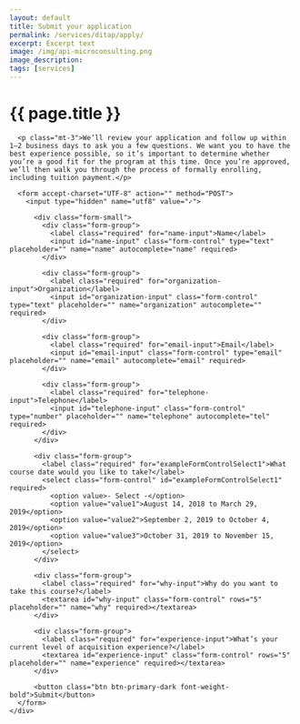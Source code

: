 ```yaml
---
layout: default
title: Submit your application
permalink: /services/ditap/apply/
excerpt: Excerpt text
image: /img/api-microconsulting.png
image_description: 
tags: [services]
---
```


<div class="container">
  <div class="row">
    <div class="col-md-8 mx-md-auto">
      <h1 class="h3 mt-5">{{ page.title }}</h1>

      <p class="mt-3">We’ll review your application and follow up within 1–2 business days to ask you a few questions. We want you to have the best experience possible, so it’s important to determine whether you’re a good fit for the program at this time. Once you’re approved, we’ll then walk you through the process of formally enrolling, including tuition payment.</p>

      <form accept-charset="UTF-8" action="" method="POST">
        <input type="hidden" name="utf8" value="✓">

          <div class="form-small">
            <div class="form-group">
              <label class="required" for="name-input">Name</label>
              <input id="name-input" class="form-control" type="text" placeholder="" name="name" autocomplete="name" required>
            </div>

            <div class="form-group">
              <label class="required" for="organization-input">Organization</label>
              <input id="organization-input" class="form-control" type="text" placeholder="" name="organization" autocomplete="" required>
            </div>

            <div class="form-group">
              <label class="required" for="email-input">Email</label>
              <input id="email-input" class="form-control" type="email" placeholder="" name="email" autocomplete="email" required>
            </div>

            <div class="form-group">
              <label class="required" for="telephone-input">Telephone</label>
              <input id="telephone-input" class="form-control" type="number" placeholder="" name="telephone" autocomplete="tel" required>
            </div>
          </div>

          <div class="form-group">
            <label class="required" for="exampleFormControlSelect1">What course date would you like to take?</label>
            <select class="form-control" id="exampleFormControlSelect1" required>
              <option value>- Select -</option>
              <option value="value1">August 14, 2018 to March 29, 2019</option>
              <option value="value2">September 2, 2019 to October 4, 2019</option>
              <option value="value3">October 31, 2019 to November 15, 2019</option>
            </select>
          </div>

          <div class="form-group">
            <label class="required" for="why-input">Why do you want to take this course?</label>
            <textarea id="why-input" class="form-control" rows="5" placeholder="" name="why" required></textarea>
          </div>

          <div class="form-group">
            <label class="required" for="experience-input">What’s your current level of acquisition experience?</label>
            <textarea id="experience-input" class="form-control" rows="5" placeholder="" name="experience" required></textarea>
          </div>

          <button class="btn btn-primary-dark font-weight-bold">Submit</button>
      </form>
    </div>
  </div>
</div>
